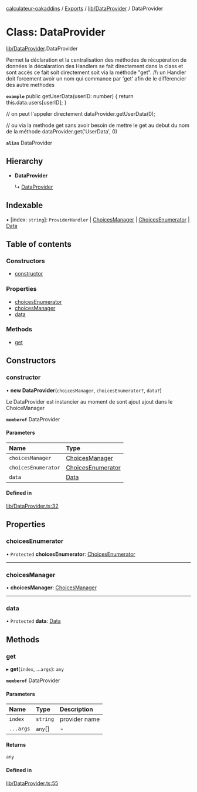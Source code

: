 [calculateur-oakaddins](../README.md) / [Exports](../modules.md) / [lib/DataProvider](../modules/lib_dataprovider.md) / DataProvider

# Class: DataProvider

[lib/DataProvider](../modules/lib_dataprovider.md).DataProvider

Permet la déclaration et la centralisation des méthodes de récupération de données
la décalaration des Handlers se fait directement dans la class et sont accès ce fait soit directement
soit via la méthode "get".
/!\ un Handler doit forcement avoir un nom qui commance par 'get' afin de le différencier des autre methodes

**`example`**
public getUserData(userID: number)
{
 return this.data.users[userID];
}

// on peut l'appeler directement
dataProvider.getUserData(0);

// ou via la methode get sans avoir besoin de mettre le get au debut du nom de la méthode
dataProvider.get('UserData', 0)

**`alias`** DataProvider

## Hierarchy

- **DataProvider**

  ↳ [DataProvider](oakaddins_code_data_dataprovider.dataprovider.md)

## Indexable

▪ [index: `string`]: `ProviderHandler` \| [ChoicesManager](lib_choicesmanagement_choicesmanager.choicesmanager.md) \| [ChoicesEnumerator](lib_choicesmanagement_choicesenumerator.choicesenumerator.md) \| [Data](../modules/lib_configurator.md#data)

## Table of contents

### Constructors

- [constructor](lib_dataprovider.dataprovider.md#constructor)

### Properties

- [choicesEnumerator](lib_dataprovider.dataprovider.md#choicesenumerator)
- [choicesManager](lib_dataprovider.dataprovider.md#choicesmanager)
- [data](lib_dataprovider.dataprovider.md#data)

### Methods

- [get](lib_dataprovider.dataprovider.md#get)

## Constructors

### constructor

• **new DataProvider**(`choicesManager`, `choicesEnumerator?`, `data?`)

Le DataProvider est instancier au moment de sont ajout ajout dans le ChoiceManager

**`memberof`** DataProvider

#### Parameters

| Name | Type |
| :------ | :------ |
| `choicesManager` | [ChoicesManager](lib_choicesmanagement_choicesmanager.choicesmanager.md) |
| `choicesEnumerator` | [ChoicesEnumerator](lib_choicesmanagement_choicesenumerator.choicesenumerator.md) |
| `data` | [Data](../modules/lib_configurator.md#data) |

#### Defined in

[lib/DataProvider.ts:32](https://github.com/P0ulpy/Configurateur-OakAddins/blob/cc0811b/src/lib/DataProvider.ts#L32)

## Properties

### choicesEnumerator

• `Protected` **choicesEnumerator**: [ChoicesEnumerator](lib_choicesmanagement_choicesenumerator.choicesenumerator.md)

___

### choicesManager

• **choicesManager**: [ChoicesManager](lib_choicesmanagement_choicesmanager.choicesmanager.md)

___

### data

• `Protected` **data**: [Data](../modules/lib_configurator.md#data)

## Methods

### get

▸ **get**(`index`, ...`args`): `any`

**`memberof`** DataProvider

#### Parameters

| Name | Type | Description |
| :------ | :------ | :------ |
| `index` | `string` | provider name |
| `...args` | `any`[] | - |

#### Returns

`any`

#### Defined in

[lib/DataProvider.ts:55](https://github.com/P0ulpy/Configurateur-OakAddins/blob/cc0811b/src/lib/DataProvider.ts#L55)
